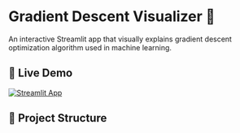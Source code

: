 # Gradient Descent Visualizer 🎯

An interactive Streamlit app that visually explains gradient descent optimization algorithm used in machine learning.

## 🚀 Live Demo

[![Streamlit App](https://static.streamlit.io/badges/streamlit_badge_black_white.svg)](https://your-app-name.streamlit.app/)

## 📁 Project Structure
